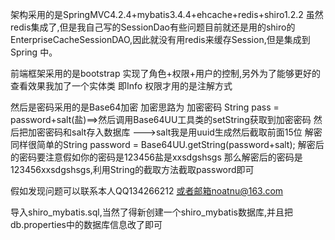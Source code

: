 架构采用的是SpringMVC4.2.4+mybatis3.4.4+ehcache+redis+shiro1.2.2
虽然redis集成了,但是我自己写的SessionDao有些问题目前就还是用的shiro的EnterpriseCacheSessionDAO,因此就没有用redis来缓存Session,但是集成到Spring
中。

前端框架采用的是bootstrap 实现了角色+权限+用户的控制,另外为了能够更好的查看效果我加了一个实体类 即Info 权限才用的是注解方式

然后是密码采用的是Base64加密 加密思路为 加密密码 String pass = password+salt(盐)==>然后调用Base64UU工具类的setString获取到加密密码 
然后把加密密码和salt存入数据库 --->salt我是用uuid生成然后截取前面15位 解密同样很简单的String password = Base64UU.getString(password+salt); 
解密后的密码要注意假如你的密码是123456盐是xxsdgshsgs 那么解密后的密码是123456xxsdgshsgs,利用String的截取方法截取password即可

假如发现问题可以联系本人QQ134266212 或者邮箱noatnu@163.com

导入shiro_mybatis.sql,当然了得新创建一个shiro_mybatis数据库,并且把db.properties中的数据库信息改了即可

